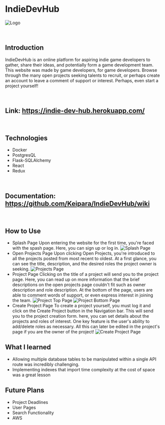 # IndieDevHub
![Logo](https://cdn.discordapp.com/attachments/370781138194530308/912422153377431552/unknown.png)

<br/>

## Introduction
IndieDevHub is an online platform for aspiring indie game developers to gather, share their ideas, and potentially form a game development team. This website was made by game developers, for game developers. Browse through the many open projects seeking talents to recruit, or perhaps create an account to leave a comment of support or interest. Perhaps, even start a project yourself!

<br/>

## Link: https://indie-dev-hub.herokuapp.com/

<br/>

## Technologies
* Docker
* PostgresQL
* Flask-SQLAlchemy
* React
* Redux

<br/>

## Documentation: https://github.com/Keipara/IndieDevHub/wiki

<br/>

## How to Use
* Splash Page
Upon entering the website for the first time, you're faced with the spash page. Here, you can sign up or log in.
![Splash Page](https://cdn.discordapp.com/attachments/370781138194530308/915149823781523456/unknown.png)
* Open Projects Page
Upon clicking Open Projects, you're introduced to all the projects posted from most recent to oldest. At a first glance, you can see the title, description, and the desired roles the project owner is seeking.
![Projects Page](https://cdn.discordapp.com/attachments/370781138194530308/915149938378293248/unknown.png)
* Project Page 
Clicking on the title of a project will send you to the project page. Here, you can read up on more information that the brief descriptions on the open projects page couldn't fit such as owner description and role description. At the bottom of the page, users are able to comment words of support, or even express interest in joining the team.
![Project Top Page](https://cdn.discordapp.com/attachments/370781138194530308/915150114216116244/unknown.png)
![Project Bottom Page](https://cdn.discordapp.com/attachments/370781138194530308/915150166363897876/unknown.png)
* Create Project Page
To create a project yourself, you must log it and click on the Create Project button in the Navigation bar. This will send you to the project creation form. here, you can set details about the projects and roles of interest. One key feature is the user's ability to add/delete roles as necessary. All this can later be edited in the project's page if you are the owner of the project!
![Create Project Page](https://cdn.discordapp.com/attachments/370781138194530308/915150278020435998/unknown.png)

## What I learned
* Allowing multiple database tables to be manipulated within a single API route was incredibly challenging. 
* Implementing indexes that import time complexity at the cost of space was a great lesson

## Future Plans
* Project Deadlines
* User Pages
* Search Functionality
* AWS 

